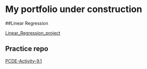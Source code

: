 # My portfolio under construction

##Linear Regression

<a href="https://stmiantl.github.io/Linear_Regression_project/"> Linear_Regression_project </a>

## Practice repo
<a href="https://stmiantl.github.io/PCDE-Activity-9.1/"> PCDE-Activity-9.1 </a>
